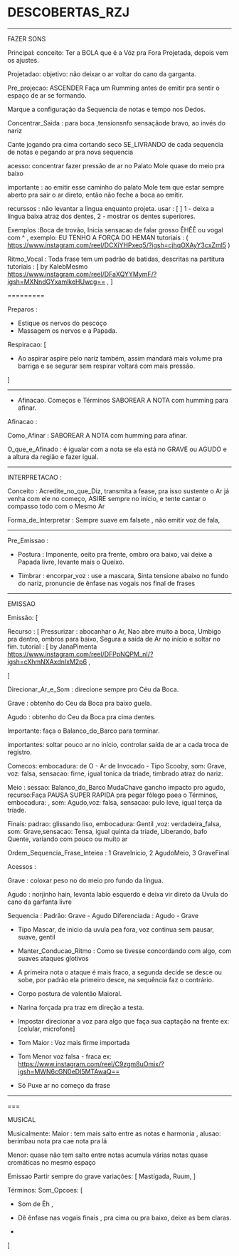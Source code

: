 # DESCOBERTAS_RZJ

---

FAZER SONS

Principal: 
 conceito: Ter a BOLA que é a Vóz pra Fora Projetada, depois vem os ajustes.

Projetadao: 
  objetivo: não deixar o ar voltar do cano da garganta.

Pre_projecao: ASCENDER Faça um Rumming antes de emitir pra sentir o espaço de ar se formando.

Marque a configuração da Sequencia de notas e tempo nos Dedos.

Concentrar_Saida : para boca ,tensionsnfo sensaçãode bravo, ao invés do nariz

Cante jogando pra cima cortando seco SE_LIVRANDO de cada sequencia de notas e pegando ar pra nova sequencia

acesso: concentrar fazer pressão de ar no Palato Mole quase do meio pra baixo 

importante : ao emitir esse caminho do palato Mole tem que estar sempre aberto pra sair o ar direto, então não feche a boca ao emitir.

  recurssos : não levantar a língua enquanto projeta.
 usar : [    ]
 1 - deixa a língua baixa atraz dos dentes,
 2 - mostrar os dentes superiores.

 Exemplos :Boca de trovão, Inicia sensacao de falar grosso ÊHÊÊ ou vogal com ^ , exemplo: EU TENHO A FORÇA DO HEMAN
tutoriais : ( https://www.instagram.com/reel/DCXiYHPxeq5/?igsh=cjhqOXAyY3cxZml5 )

Ritmo_Vocal : Toda frase tem um padrão  de batidas, descritas na partitura
tutoriais : [ by KalebMesmo https://www.instagram.com/reel/DFaXQYYMymF/?igsh=MXNndGYxamlkeHUwcg== ,  ]



=========












Preparos :
- Estique os nervos do pescoço
- Massagem os nervos e a Papada.

Respiracao: [
- Ao aspirar aspire pelo nariz também,  assim mandará mais volume pra barriga e se segurar sem respirar voltará com mais pressão.

]

---

- Afinacao. Começos e Términos SABOREAR A NOTA com humming para afinar.

Afinacao :

Como_Afinar : SABOREAR A NOTA com humming para afinar.

O_que_e_Afinado : é igualar com a nota se ela está no GRAVE ou AGUDO e a altura da região  e fazer igual.

---

INTERPRETACAO :

Conceito : Acredite_no_que_Diz, transmita a fease, pra isso sustente o Ar já venha com ele no começo, ASIRE sempre no início, e tente cantar o compasso todo com o Mesmo Ar

Forma_de_Interpretar : Sempre suave em falsete , não emitir voz de fala,

---
Pre_Emissao :

- Postura : Imponente, oeito pra frente, ombro ora baixo, vai deixe a Papada livre, levante mais o Queixo.

- Timbrar : encorpar_voz : use a mascara, Sinta tensione abaixo no fundo do nariz, pronuncie de ênfase nas vogais nos final de frases

---
EMISSAO

Emissão: [

Recurso : [
Pressurizar : abocanhar o Ar,
Nao abre muito a boca,
Umbigo pra dentro, ombros para baixo,
Segura a saída de Ar no início e soltar no fim.
tutorial : [
by JanaPimenta https://www.instagram.com/reel/DFPpNQPM_nI/?igsh=cXhmNXAxdnIxM2p6 ,

]

Direcionar_Ar_e_Som : direcione sempre pro Céu da Boca.

Grave : obtenho do Ceu da Boca pra baixo guela.

Agudo : obtenho do Ceu da Boca pra cima dentes.

Importante: faça o Balanco_do_Barco para terminar.

importantes: soltar pouco ar no início, controlar saída de ar a cada troca de registro.

Comecos: embocadura: de O - Ar de Invocado - Tipo Scooby,  som: Grave, voz: falsa,  sensacao: firne, igual tonica da triade, timbrado atraz do nariz.

Meio : sessao: Balanco_do_Barco MudaChave gancho impacto pro agudo,
recurso:Faça PAUSA SUPER RAPIDA pra pegar fôlego paea o Términos, embocadura: , som: Agudo,voz: falsa, sensacao: pulo leve, igual terça da tríade.

Finais: padrao: glissando liso, embocadura: Gentil ,voz: verdadeira_falsa, som: Grave,sensacao: Tensa, igual quinta da triade, Liberando, bafo Quente, variando com pouco ou muito ar

Ordem_Sequencia_Frase_Inteiea : 1 GraveInicio,  2 AgudoMeio, 3 GraveFinal

Acessos :

  Grave : coloxar peso no  do meio pro fundo da língua.

  Agudo : norjinho hain, levanta labio esquerdo e deixa vir direto da Uvula do cano da garfanta livre


Sequencia :
  Padrão: Grave - Agudo
  Diferenciada : Agudo - Grave

- Tipo Mascar, de inicio da uvula pea fora, voz continua sem pausar, suave, gentil

- Manter_Conducao_Ritmo : Como se tivesse concordando com algo, com suaves ataques glotivos

- A primeira nota o ataque é mais fraco, a segunda decide se desce ou sobe, por padrão ela primeiro desce, na sequência faz o contrário.

- Corpo postura de valentão Maioral.
- Narina forçada pra traz em direção a testa.
- Impostar direcionar a voz para algo que faça sua captação na frente ex:[celular, microfone]

- Tom Maior : Voz mais firme importada
- Tom Menor voz falsa - fraca ex: https://www.instagram.com/reel/C9zgm8uOmix/?igsh=MWN6cGN0eDI5MTAwaQ==

- Só Puxe ar no começo da frase

---


===

MUSICAL

Musicalmente:
Maior : tem mais salto entre as notas e harmonia , alusao: berimbau nota pra cae nota pra lá

Menor: quase não tem salto entre notas acumula várias notas quase cromáticas no mesmo espaço

Emissao
Partir sempre do grave
  variações: [ Mastigada, Ruum, ]


Términos:
  Som_Opcoes: [
- Som de Êh ,

- Dê ênfase nas vogais finais , pra cima ou pra baixo, deixe as bem claras.
-
]


